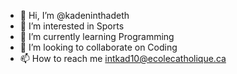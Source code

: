 - 👋 Hi, I’m @kadeninthadeth
- 👀 I’m interested in Sports
- 🌱 I’m currently learning Programming
- 💞️ I’m looking to collaborate on Coding
- 📫 How to reach me intkad10@ecolecatholique.ca

<!---
kadeninthadeth/kadeninthadeth is a ✨ special ✨ repository because its `README.md` (this file) appears on your GitHub profile.
You can click the Preview link to take a look at your changes.
--->
